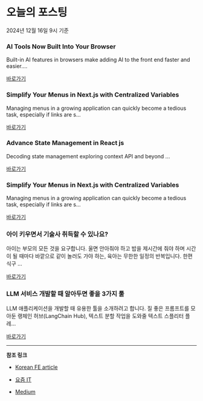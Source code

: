 # 오늘의 포스팅 
2024년 12월 16일 9시 기준 

### AI Tools Now Built Into Your Browser 

 Built-in AI features in browsers make adding AI to the front end faster and easier.... 

 [바로가기](https://medium.com/m/signin?actionUrl=https%3A%2F%2Fmedium.com%2F_%2Fbookmark%2Fp%2F7d7dc551f0d0&operation=register&redirect=https%3A%2F%2Fmedium.com%2Flevel-up-js%2Fai-tools-now-built-into-your-browser-7d7dc551f0d0&source=---recommended_stories---reactjs---0-84----------------bookmark_preview----e5b005db_326c_4347_8056_054b62e78d82-------) 

### Simplify Your Menus in Next.js with Centralized Variables 

 Managing menus in a growing application can quickly become a tedious task, especially if links are s... 

 [바로가기](https://medium.com/m/signin?actionUrl=https%3A%2F%2Fmedium.com%2F_%2Fbookmark%2Fp%2F2af917d4995a&operation=register&redirect=https%3A%2F%2Fmedium.com%2F%40gritchmond%2Fsimplify-your-menus-in-next-js-with-centralized-variables-2af917d4995a&source=---recommended_stories---nextjs---0-84----------------bookmark_preview----0b85a407_0c58_46cf_80cd_f89ec4b2e732-------) 

### Advance State Management in React js 

 Decoding state management exploring context API and beyond ... 

 [바로가기](https://medium.com/m/signin?actionUrl=https%3A%2F%2Fmedium.com%2F_%2Fbookmark%2Fp%2Ff6964d8e038c&operation=register&redirect=https%3A%2F%2Fmedium.com%2F%40nodeninja%2Fadvance-state-management-in-react-js-f6964d8e038c&source=---recommended_stories---front_end_development---0-84----------------bookmark_preview----e36a9241_2f5d_41da_80e1_1f2bced01198-------) 

### Simplify Your Menus in Next.js with Centralized Variables 

 Managing menus in a growing application can quickly become a tedious task, especially if links are s... 

 [바로가기](https://medium.com/m/signin?actionUrl=https%3A%2F%2Fmedium.com%2F_%2Fbookmark%2Fp%2F2af917d4995a&operation=register&redirect=https%3A%2F%2Fmedium.com%2F%40gritchmond%2Fsimplify-your-menus-in-next-js-with-centralized-variables-2af917d4995a&source=---recommended_stories---react---0-84----------------bookmark_preview----d9c0a0e2_02cc_44d8_a9fa_b9be64275a63-------) 

### 아이 키우면서 기술사 취득할 수 있나요? 

 아이는 부모의 모든 것을 요구합니다. 울면 안아줘야 하고 밥을 제시간에 줘야 하며 시간이 될 때마다 바깥으로 같이 놀러도 가야 하는, 육아는 무한한 일정의 반복입니다. 한편 식구 ... 

 [바로가기](https://yozm.wishket.com/magazine/detail/2891/) 

### LLM 서비스 개발할 때 알아두면 좋을 3가지 툴 

 LLM 애플리케이션을 개발할 때 유용한 툴을 소개하려고 합니다. 질 좋은 프롬프트를 모아둔 랭체인 허브(LangChain Hub), 텍스트 분할 작업을 도와줄 텍스트 스플리터 플레... 

 [바로가기](https://yozm.wishket.com/magazine/detail/2889/) 

---

**참조 링크**

- [Korean FE article](https://kofearticle.substack.com) 

- [요즘 IT](https://yozm.wishket.com/magazine) 

- [Medium](https://medium.com) 

